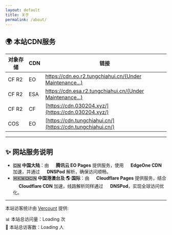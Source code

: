 ```yaml
---
layout: default
title: 关于
permalink: /about/
---
```


## 🌍 本站CDN服务

| 对象存储 | CDN | 链接 |
|-----------|------|------|
| CF R2 | EO | [https://cdn.eo.r2.tungchiahui.cn/(Under Maintenance...)](https://cdn.eo.r2.tungchiahui.cn/) |
| CF R2 | ESA | [https://cdn.esa.r2.tungchiahui.cn/(Under Maintenance...)](https://cdn.esa.r2.tungchiahui.cn/) |
| CF R2 | CF | [https://cdn.030204.xyz/](https://cdn.030204.xyz/) |
| COS | EO | [https://cdn.tungchiahui.cn/](https://cdn.tungchiahui.cn/) |


---

## ✨ 网站服务说明

- **🇨🇳 中国大陆**：由 <img src="https://www.tencentcloud.com/favicon.ico" style="height:1em; vertical-align:middle;"> **腾讯云 EO Pages** 提供服务，使用 <img src="https://www.tencentcloud.com/favicon.ico" style="height:1em; vertical-align:middle;"> **EdgeOne CDN** 加速，并通过 <img src="https://www.tencentcloud.com/favicon.ico" style="height:1em; vertical-align:middle;"> **DNSPod** 解析，确保访问顺畅。  
- **🇭🇰🇲🇴🇨🇳 中国港澳台及 🌎 国际**：由 <img src="https://www.cloudflare-cn.com/favicon.ico" style="height:1em; vertical-align:middle;"> **Cloudflare Pages** 提供服务，结合 <img src="https://www.cloudflare-cn.com/favicon.ico" style="height:1em; vertical-align:middle;"> **Cloudflare CDN** 加速，线路解析同样通过 <img src="https://www.tencentcloud.com/favicon.ico" style="height:1em; vertical-align:middle;"> **DNSPod**，实现全球访问优化。  

---

本站访客统计由 [Vercount](https://vercount.one/) 提供:

📊 本站总访问量：<span id="vercount_value_site_pv">Loading</span> 次  
👥 本站总访客数：<span id="vercount_value_site_uv">Loading</span> 人
